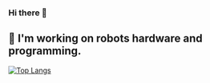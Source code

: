 ### Hi there 👋
## 🔭 I'm working on robots hardware and programming.

[![Top Langs](https://github-readme-stats.vercel.app/api/top-langs/?username={名前}
)](https://github.com/anuraghazra/github-readme-stats)

<!--
**misohiyoko/misohiyoko** is a ✨ _special_ ✨ repository because its `README.md` (this file) appears on your GitHub profile.

Here are some ideas to get you started:

- 🔭 I’m currently working on ...
- 🌱 I’m currently learning ...
- 👯 I’m looking to collaborate on ...
- 🤔 I’m looking for help with ...
- 💬 Ask me about ...
- 📫 How to reach me: ...
- 😄 Pronouns: ...
- ⚡ Fun fact: ...
-->
